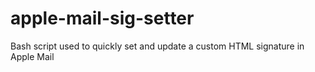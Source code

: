 # apple-mail-sig-setter
Bash script used to quickly set and update a custom HTML signature in Apple Mail
